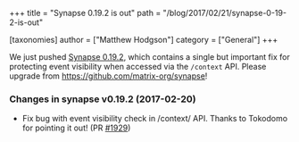 +++
title = "Synapse 0.19.2 is out"
path = "/blog/2017/02/21/synapse-0-19-2-is-out"

[taxonomies]
author = ["Matthew Hodgson"]
category = ["General"]
+++

We just pushed <a href="https://github.com/matrix-org/synapse/releases">Synapse 0.19.2</a>, which contains a single but important fix for protecting event visibility when accessed via the <code>/context</code> API. Please upgrade from <a href="https://github.com/matrix-org/synapse">https://github.com/matrix-org/synapse</a>!
<div class="markdown-body">
<h3></h3>
<h3>Changes in synapse v0.19.2 (2017-02-20)</h3>
<ul>
 	<li>Fix bug with event visibility check in /context/ API. Thanks to Tokodomo for pointing it out! (PR <a class="issue-link js-issue-link" href="https://github.com/matrix-org/synapse/pull/1929" data-url="https://github.com/matrix-org/synapse/issues/1929" data-id="208902437" data-error-text="Failed to load issue title" data-permission-text="Issue title is private">#1929</a>)</li>
</ul>
</div>
